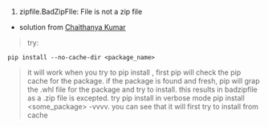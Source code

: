 1. zipfile.BadZipFIle: File is not a zip file

  * solution from [Chaithanya Kumar](https://stackoverflow.com/a/41916324)
  > try: 
  ```
  pip install --no-cache-dir <package_name>
  ```
  > it will work
  > when you try to pip install , first pip will check the pip cache for the package. if the package is found and fresh, pip will grap the .whl file for the package and try to install. this results in badzipfile as a .zip file is excepted.
  > try pip install in verbose mode pip install <some_package> -vvvv. you can see that it will first try to install from cache
